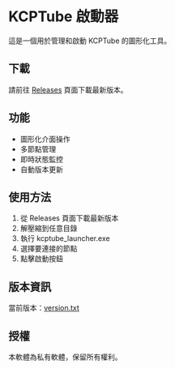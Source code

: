 # KCPTube 啟動器

這是一個用於管理和啟動 KCPTube 的圖形化工具。

## 下載

請前往 [Releases](https://github.com/your_username/kcptube_launch/releases) 頁面下載最新版本。

## 功能

- 圖形化介面操作
- 多節點管理
- 即時狀態監控
- 自動版本更新

## 使用方法

1. 從 Releases 頁面下載最新版本
2. 解壓縮到任意目錄
3. 執行 kcptube_launcher.exe
4. 選擇要連接的節點
5. 點擊啟動按鈕

## 版本資訊

當前版本：[version.txt](kcptube/version.txt)

## 授權

本軟體為私有軟體，保留所有權利。
